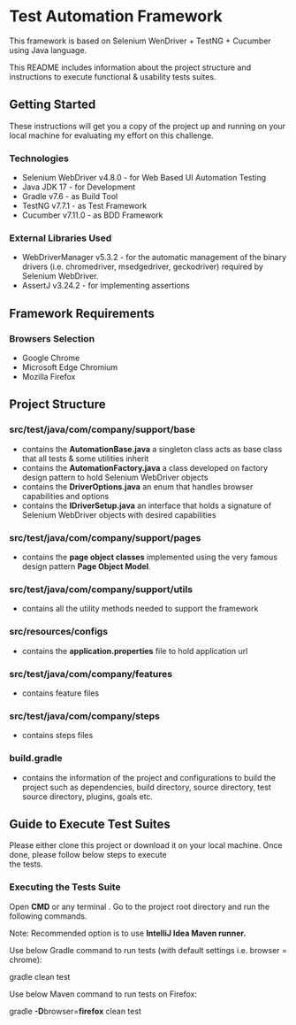# Test Automation Framework

This framework is based on Selenium WenDriver + TestNG + Cucumber using Java language.

This README includes information about the project structure and instructions to execute functional & usability tests suites.

## Getting Started

These instructions will get you a copy of the project up and running on your local machine for evaluating my effort on this challenge.

### Technologies

* Selenium WebDriver v4.8.0 - for Web Based UI Automation Testing
* Java JDK 17 - for Development
* Gradle v7.6 - as Build Tool
* TestNG v7.7.1 - as Test Framework
* Cucumber v7.11.0 - as BDD Framework

### External Libraries Used

* WebDriverManager v5.3.2 - for the automatic management of the binary drivers (i.e. chromedriver, msedgedriver, geckodriver) required by Selenium WebDriver.
* AssertJ v3.24.2 - for implementing assertions

## Framework Requirements

### Browsers Selection

* Google Chrome
* Microsoft Edge Chromium
* Mozilla Firefox

## Project Structure

### src/test/java/com/company/support/base

- contains the **AutomationBase.java** a singleton class acts as base class that all tests & some utilities inherit
- contains the **AutomationFactory.java** a class developed on factory design pattern to hold Selenium WebDriver objects
- contains the **DriverOptions.java** an enum that handles browser capabilities and options
- contains the **IDriverSetup.java** an interface that holds a signature of Selenium WebDriver objects with desired capabilities

### src/test/java/com/company/support/pages

- contains the **page object classes** implemented using the very famous design pattern **Page Object Model**.

### src/test/java/com/company/support/utils

- contains all the utility methods needed to support the framework

### src/resources/configs

- contains the **application.properties** file to hold application url

### src/test/java/com/company/features

- contains feature files

### src/test/java/com/company/steps

- contains steps files

### build.gradle

- contains the information of the project and configurations to build the project such as dependencies, build directory, source directory,
  test source directory, plugins, goals etc.

## Guide to Execute Test Suites

Please either clone this project or download it on your local machine. Once done, please follow below steps to execute   
the tests.

### Executing the Tests Suite

Open **CMD** or any terminal . Go to the project root directory and run the following commands.

Note: Recommended option is to use **IntelliJ Idea Maven runner.**

Use below Gradle command to run tests (with default settings i.e. browser = chrome):

gradle clean test

Use below Maven command to run tests on Firefox:

gradle **-D**browser=**firefox** clean test